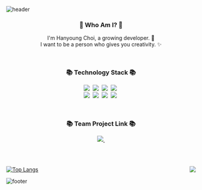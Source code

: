 ![header](https://capsule-render.vercel.app/api?type=slice&color=FFC8FF&height=200&section=header&text=Think%20Different&fontColor=090707&fontSize=60)

<h3 align="center"> 👋 Who Am I? 👋 </h3>
<p align="center">
  I'm Hanyoung Choi, a growing developer. 🌱 <br>
  I want to be a person who gives you creativity. ✨
</p>

<br>

<h3 align="center">📚 Technology Stack 📚</h3>
<p align="center">
  <img src="https://img.shields.io/badge/-Java-0A82FF?style=flat-square&logo=Java&logoColor=black" style="color:black"/>&nbsp
  <img src="https://img.shields.io/badge/-Spring-green?style=flat-square&logo=Spring&logoColor=white"/>&nbsp
  <img src="https://img.shields.io/badge/-SpringBoot-18CCA8?style=flat-square&logo=SpringBoot&logoColor=white"/>&nbsp
  <img src="https://img.shields.io/badge/-MySQL-FF607F?style=flat-square&logo=MySQL&logoColor=black"/>&nbsp
  <br>
  <img src="https://img.shields.io/badge/-JPA-DB631F?style=flat-square&logo=JPA&logoColor=white"/>&nbsp
  <img src="https://img.shields.io/badge/-Spring Data JPA-147814?style=flat-square&logo=Spring Data JPA&logoColor=white"/>&nbsp
  <img src="https://img.shields.io/badge/-QueryDSL-32B2B2?style=flat-square&logo=QueryDSL&logoColor=white"/>&nbsp
  <img src="https://img.shields.io/badge/-Git-black?style=flat-square&logo=QueryDSL&logoColor=white""/>&nbsp
</p>            

                                                                                              

<br>


<h3 align="center">📚 Team Project Link 📚</h3>
<p align="center">
  <a href="https://github.com/WhenWhenProject"><img src="https://img.shields.io/badge/-WhenWhen-FFB914?style=flat-square" style="color:black"/>&nbsp</a>
</p>                      

<br>
<br>

[![Top Langs](https://github-readme-stats.vercel.app/api/top-langs/?username=CodeLover82&layout=compact)](https://github.com/CodeLover82/github-readme-stats)                     <img align='right' src="http://mazassumnida.wtf/api/v2/generate_badge?boj=wiz9243">      


![footer](https://capsule-render.vercel.app/api?type=slice&color=EFDC05&height=150&section=footer)
